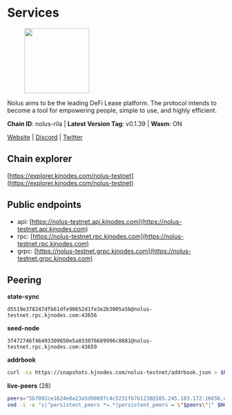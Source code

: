 # Services

<figure><img src="https://raw.githubusercontent.com/kj89/testnet_manuals/main/pingpub/logos/nolus.png" width="150" alt=""><figcaption></figcaption></figure>

Nolus aims to be the leading DeFi Lease platform. The protocol  intends to become a tool for empowering people, simple to use, and highly efficient.

**Chain ID**: nolus-rila | **Latest Version Tag**: v0.1.39 | **Wasm**: ON

[Website](https://www.nolus.io) | [Discord](https://discord.gg/nolus-protocol) | [Twitter](https://twitter.com/NolusProtocol)




## Chain explorer
[https://explorer.kjnodes.com/nolus-testnet](https://explorer.kjnodes.com/nolus-testnet)

## Public endpoints

* api: [https://nolus-testnet.api.kjnodes.com](https://nolus-testnet.api.kjnodes.com)
* rpc: [https://nolus-testnet.rpc.kjnodes.com](https://nolus-testnet.rpc.kjnodes.com)
* grpc: [https://nolus-testnet.grpc.kjnodes.com](https://nolus-testnet.grpc.kjnodes.com)

## Peering

**state-sync**

```text
d5519e378247dfb61dfe90652d1fe3e2b3005a5b@nolus-testnet.rpc.kjnodes.com:43656
```

**seed-node**

```text
3f472746f46493309650e5a033076689996c8881@nolus-testnet.rpc.kjnodes.com:43659
```

**addrbook**
```bash
curl -Ls https://snapshots.kjnodes.com/nolus-testnet/addrbook.json > $HOME/.nolus/config/addrbook.json
```

**live-peers** (28)
```bash
peers="5b7092ce1624e8a23a5d90897c4c5231fb7b1238@185.245.183.172:16656,d5519e378247dfb61dfe90652d1fe3e2b3005a5b@65.109.68.190:43656,fcb82df30d2056c3af024fb389e173d683fe8229@65.108.105.48:19756,d8088d91bdbf2ccdf59f0b3ee1c1b07e8cb60798@195.201.237.185:11656,7a1fc4d1cc0ffec7db6a2a15496136e62561b162@161.97.146.108:26656,387393e38531ac010f500d294505232a77c88766@45.33.32.8:26656,0005b1e2c88dbad64b71a706016b340f2afa982f@109.123.244.56:26686,33f4b7f56b6708526f0638162f020394de0ce5e9@65.21.229.33:28656,28cdf59b342cb19fe488e99fab754ccc90c379e3@185.196.21.104:26656,4b418e9dbc5e45c39ee8329b0d1bae42b7eface1@136.243.103.32:26656,367fb20ca2380ebbb73eb19b772564383b0f37ee@65.21.123.172:26656,e0aac09f3de68abf583b0e3994228ee8bd19d1eb@168.119.124.130:45659,33d485f51f413fd4bf83ef8a971c10228a39cffb@62.171.161.172:26656,8d636705234cc52f6cce11dc46fc826a47b622ff@65.109.84.215:36656,5289137e6134895c5b3b82a9847869f2a889cdc0@65.108.97.58:2776,8b0b427b4567a7a66f05fab1146ee97b52ad7958@93.189.30.119:26656,5c2a752c9b1952dbed075c56c600c3a79b58c395@195.3.220.135:27016,0130c7e5dbc56f4a933215b2ea25cd1ac80efd41@95.31.16.222:26656,6cb8e63bf00d37399454ab24b6cf316062b90117@199.175.98.110:36656,a4113afdf9158e797d51b5c051009a0ec9e44ac7@5.78.67.32:26656,7d1ac536c8451d1b64e9702fb172ac5b1b725778@65.109.85.221:9000,d71f6a702561b08023810464a96668045dbabd9e@95.214.55.25:26656,096f508196d9e8e7c50937323a441307fbb82437@195.3.222.189:27656,26492b49c92ecc4f19a26cacc162d22f97a9d64b@85.239.233.164:26656,236a2626ad46bb671b200883b6105350310372ef@135.181.81.65:37656,5bf83be8dfe52fe2c204300f1e9b1449487ce5af@88.99.164.158:1176,df5523a9d35328716337343cbeea3063cd4fa9b3@65.108.206.118:61256,12b146cd82c7142e9d8aeb4f246499927ecb1c0f@217.13.223.167:36656"
sed -i -e "s|^persistent_peers *=.*|persistent_peers = \"$peers\"|" $HOME/.nolus/config/config.toml
```
